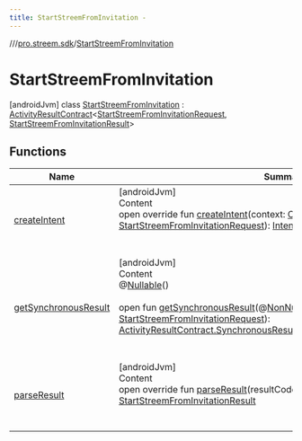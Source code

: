 ```yaml
---
title: StartStreemFromInvitation -
---
```

//[<root>](../../../index.md)/[pro.streem.sdk](../index.md)/[StartStreemFromInvitation](index.md)



# StartStreemFromInvitation  
 [androidJvm] class [StartStreemFromInvitation](index.md) : [ActivityResultContract](https://developer.android.com/reference/kotlin/androidx/activity/result/contract/ActivityResultContract.html)<[StartStreemFromInvitationRequest](../-start-streem-from-invitation-request/index.md), [StartStreemFromInvitationResult](../-start-streem-from-invitation-result/index.md)>    


## Functions  
  
|  Name |  Summary | 
|---|---|
| <a name="pro.streem.sdk/StartStreemFromInvitation/createIntent/#android.content.Context#pro.streem.sdk.StartStreemFromInvitationRequest/PointingToDeclaration/"></a>[createIntent](create-intent.md)| <a name="pro.streem.sdk/StartStreemFromInvitation/createIntent/#android.content.Context#pro.streem.sdk.StartStreemFromInvitationRequest/PointingToDeclaration/"></a>[androidJvm]  <br>Content  <br>open override fun [createIntent](create-intent.md)(context: [Context](https://developer.android.com/reference/kotlin/android/content/Context.html), input: [StartStreemFromInvitationRequest](../-start-streem-from-invitation-request/index.md)): [Intent](https://developer.android.com/reference/kotlin/android/content/Intent.html)  <br><br><br>|
| <a name="androidx.activity.result.contract/ActivityResultContract/getSynchronousResult/#android.content.Context#pro.streem.sdk.StartStreemFromInvitationRequest/PointingToDeclaration/"></a>[getSynchronousResult](index.md#%5Bandroidx.activity.result.contract%2FActivityResultContract%2FgetSynchronousResult%2F%23android.content.Context%23pro.streem.sdk.StartStreemFromInvitationRequest%2FPointingToDeclaration%2F%5D%2FFunctions%2F1825239512)| <a name="androidx.activity.result.contract/ActivityResultContract/getSynchronousResult/#android.content.Context#pro.streem.sdk.StartStreemFromInvitationRequest/PointingToDeclaration/"></a>[androidJvm]  <br>Content  <br>@[Nullable](https://developer.android.com/reference/kotlin/androidx/annotation/Nullable.html)()  <br>  <br>open fun [getSynchronousResult](index.md#%5Bandroidx.activity.result.contract%2FActivityResultContract%2FgetSynchronousResult%2F%23android.content.Context%23pro.streem.sdk.StartStreemFromInvitationRequest%2FPointingToDeclaration%2F%5D%2FFunctions%2F1825239512)(@[NonNull](https://developer.android.com/reference/kotlin/androidx/annotation/NonNull.html)()p0: [Context](https://developer.android.com/reference/kotlin/android/content/Context.html), p1: [StartStreemFromInvitationRequest](../-start-streem-from-invitation-request/index.md)): [ActivityResultContract.SynchronousResult](https://developer.android.com/reference/kotlin/androidx/activity/result/contract/ActivityResultContract.SynchronousResult.html)<[StartStreemFromInvitationResult](../-start-streem-from-invitation-result/index.md)>?  <br><br><br>|
| <a name="pro.streem.sdk/StartStreemFromInvitation/parseResult/#kotlin.Int#android.content.Intent?/PointingToDeclaration/"></a>[parseResult](parse-result.md)| <a name="pro.streem.sdk/StartStreemFromInvitation/parseResult/#kotlin.Int#android.content.Intent?/PointingToDeclaration/"></a>[androidJvm]  <br>Content  <br>open override fun [parseResult](parse-result.md)(resultCode: [Int](https://kotlinlang.org/api/latest/jvm/stdlib/kotlin/-int/index.html), intent: [Intent](https://developer.android.com/reference/kotlin/android/content/Intent.html)?): [StartStreemFromInvitationResult](../-start-streem-from-invitation-result/index.md)  <br><br><br>|

